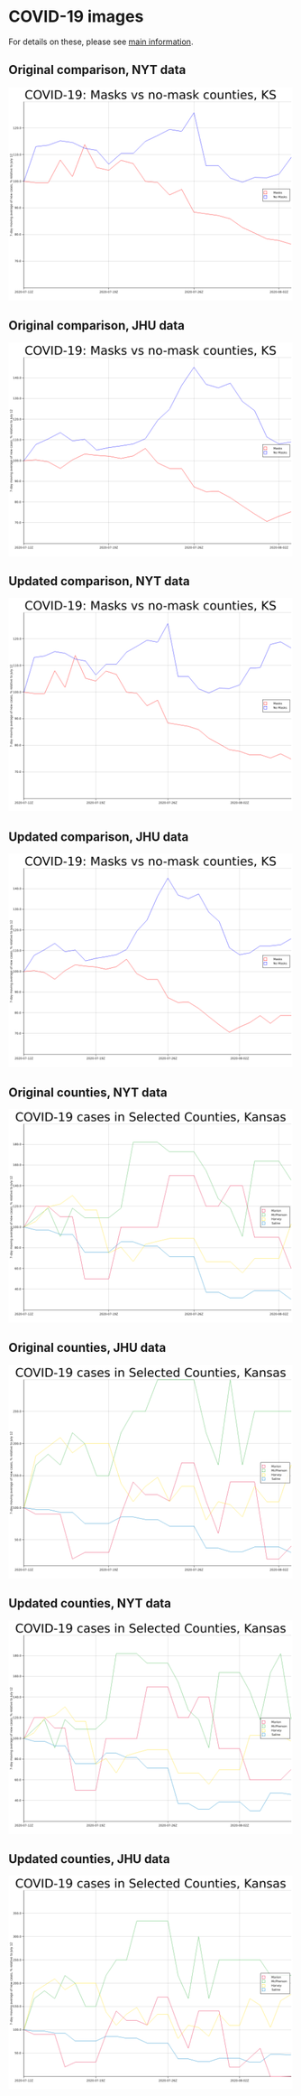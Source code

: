 # COVID-19 images

For details on these, please see [main information](../README.md).

## Original comparison, NYT data

![](../main.png)

## Original comparison, JHU data

![](main-jhu.png)

## Updated comparison, NYT data

![](main-updated-nyt.png)

## Updated comparison, JHU data

![](main-updated-jhu.png)

## Original counties, NYT data

![](../counties.png)

## Original counties, JHU data
![](counties-jhu.png)

## Updated counties, NYT data

![](counties-updated-nyt.png)

## Updated counties, JHU data

![](counties-updated-jhu.png)
